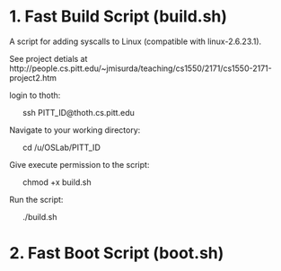 # 1. Fast Build Script (build.sh)
<p>A script for adding syscalls to Linux (compatible with linux-2.6.23.1).</p>
<p>See project detials at http://people.cs.pitt.edu/~jmisurda/teaching/cs1550/2171/cs1550-2171-project2.htm</p>
<p>login to thoth:</p>
<ul style="list-style-type:none">
  <li>ssh PITT_ID@thoth.cs.pitt.edu</li>
</ul>
<p>Navigate to your working directory:</p>
<ul style="list-style-type:none">
  <li> cd /u/OSLab/PITT_ID</li>
</ul>
<p>Give execute permission to the script:</p>
<ul style="list-style-type:none">
  <li> chmod +x build.sh</li>
</ul>
<p>Run the script:</p>
<ul style="list-style-type:none">
  <li> ./build.sh</li>
</ul>



# 2. Fast Boot Script (boot.sh)
